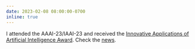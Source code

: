 ```yaml
---
date: 2023-02-08 08:00:00-0700
inline: true
---
```


I attended the AAAI-23/IAAI-23 and received the [Innovative Applications of Artificial Intelligence Award](https://aaai.org/Awards/awards.php). Check the [news](https://www.cs.ucsb.edu/happenings/announcement/zichen-chen-receives-innovative-application-ai-award-aaai).
